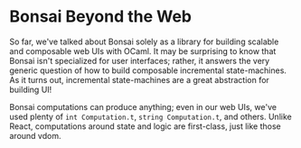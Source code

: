 # Bonsai Beyond the Web

So far, we've talked about Bonsai solely as a library for building scalable
and composable web UIs with OCaml. It may be surprising to know
that Bonsai isn't specialized for user interfaces; rather, it answers
the very generic question of how to build composable incremental
state-machines. As it turns out, incremental state-machines are a great
abstraction for building UI!

Bonsai computations can produce anything; even in our web UIs, we've used
plenty of `int Computation.t`, `string Computation.t`, and others. Unlike 
React, computations around state and logic are first-class, just like those
around vdom.

<!-- 
I think the VR and Wall integrations are definitely worth mentioning here,
but are there other non-UI examples we could share?
-->